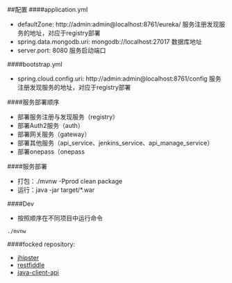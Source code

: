 ##配置
####application.yml
* defaultZone: http://admin:admin@localhost:8761/eureka/ 服务注册发现服务的地址，对应于registry部署
* spring.data.mongodb.uri: mongodb://localhost:27017 数据库地址
* server.port: 8080 服务启动端口

####bootstrap.yml
* spring.cloud.config.uri: http://admin:admin@localhost:8761/config  服务注册发现服务的地址，对应于registry部署

####服务部署顺序
* 部署服务注册与发现服务（registry）
* 部署Auth2服务（auth）
* 部署网关服务（gateway）
* 部署其他服务（api_service、jenkins_service、api_manage_service）
* 部署onepass（onepass

####服务部署
* 打包：./mvnw -Pprod clean package
* 运行：java -jar target/*.war

####Dev
* 按照顺序在不同项目中运行命令

```
./mvnw
```


####focked repository:

* [jhipster](https://jhipster.github.io/)
* [restfiddle](https://github.com/kinget007/restfiddle)
* [java-client-api](https://github.com/jenkinsci/java-client-api)
